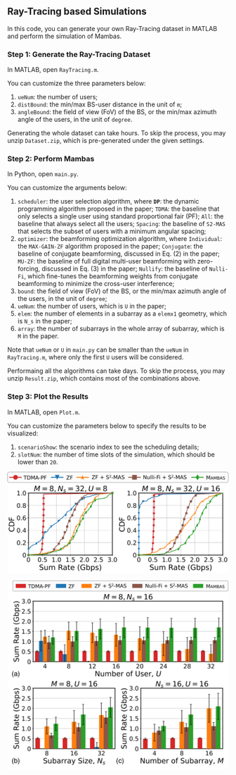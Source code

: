 ## Ray-Tracing based Simulations

In this code, you can generate your own Ray-Tracing dataset in MATLAB and perform the simulation of Mambas.

### Step 1: Generate the Ray-Tracing Dataset

In MATLAB, open `RayTracing.m`.

You can customize the three parameters below:

1. `ueNum`: the number of users;
2. `distBound`: the min/max BS-user distance in the unit of `m`;
3. `angleBound`: the field of view (FoV) of the BS, or the min/max azimuth angle of the users, in the unit of `degree`.

Generating the whole dataset can take hours. To skip the process, you may unzip `Dataset.zip`, which is pre-generated under the given settings.

### Step 2: Perform Mambas

In Python, open `main.py`.

You can customize the arguments below:

1. `scheduler`: the user selection algorithm, where
   **`DP`**: the dynamic programming algorithm proposed in the paper;
   `TDMA`: the baseline that only selects a single user using standard proportional fair (PF);
   `All`: the baseline that always select all the users;
   `Spacing`: the baseline of `S2-MAS` that selects the subset of users with a minimum angular spacing;
3. `optimizer`: the beamforming optimization algorithm, where
   `Individual`: the `MAX-GAIN-ZF` algorithm proposed in the paper;
   `Conjugate`: the baseline of conjugate beamforming, discussed in Eq. (2) in the paper;
   `MU-ZF`: the baseline of full digital multi-user beamforming with zero-forcing, discussed in Eq. (3) in the paper;
   `Nullify`: the baseline of `Nulli-Fi`, which fine-tunes the beamforming weights from conjugate beamforming to minimize the cross-user interference;
5. `bound`: the field of view (FoV) of the BS, or the min/max azimuth angle of the users, in the unit of `degree`;
6. `ueNum`: the number of users, which is `U` in the paper;
7. `elem`: the number of elements in a subarray as a `elemx1` geometry, which is `N_s` in the paper;
8. `array`: the number of subarrays in the whole array of subarray, which is `M` in the paper.

Note that `ueNum` or `U` in `main.py` can be smaller than the `ueNum` in `RayTracing.m`, where only the first `U` users will be considered.

Performaing all the algorithms can take days. To skip the process, you may unzip `Result.zip`, which contains most of the combinations above.

### Step 3: Plot the Results

In MATLAB, open `Plot.m`.

You can customize the parameters below to specify the results to be visualized:

1. `scenarioShow`: the scenario index to see the scheduling details;
2. `slotNum`: the number of time slots of the simulation, which should be lower than `20`.

![alt text](../sim-cdf-sum-rate-new.png)

![alt text](../sim-bar-varying-param-new.png)
